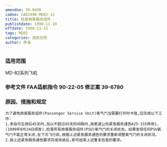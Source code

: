 ```yaml
---
amendno: 39-0490
cadno: CAD1990-MD82-11
title: 检查旅客服务组件
publishdate: 1990-11-10
effdate: 1990-11-15
tags: MD82
categories: 民航总局
author: 李海
---
```


### 适用范围 
MD-82系列飞机

<!--more-->
### 参考文件    FAA适航指令 90-22-05 修正案 39-6780 

### 原因、措施和规定 
    为了避免旅客服务组件(Passenger Service Unit)氧气门当需要打开时卡阻,应完成以下工作: 
    1.本指令生效后45天内,及以不超过45天的间隔内,按麦道公司紧急服务通告A25-315修改1,(1990年8月24日颁发),检查所有旅客服务组件(PSU)氧气门的关闭状态。如果发现任何PSU氧气门不能正常关闭,在下次飞行前,根据上述紧急服务通告的要求重新调整氧气门的关闭状况。 
    2.按上述紧急服务通告要求完成改装后,即可结束上述重复检查的要求。

